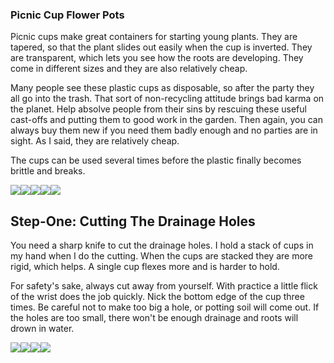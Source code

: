 ### Picnic Cup Flower Pots

Picnic cups make great containers for starting young plants. They are tapered, so that the plant slides out easily when the cup is inverted. They are transparent, which lets you see how the roots are developing. They come in different sizes and they are also relatively cheap.

Many people see these plastic cups as disposable, so after the party they all go into the trash. That sort of non-recycling attitude brings bad karma on the planet. Help absolve people from their sins by rescuing these useful cast-offs and putting them to good work in the garden. Then again, you can always buy them new if you need them badly enough and no parties are in sight. As I said, they are relatively cheap.

The cups can be used several times before the plastic finally becomes brittle and breaks.

![](Captura%20de%20pantalla%202014-06-30%20a%20la(s)%205.09.32%20p.m..png)![](Captura%20de%20pantalla%202014-06-30%20a%20la(s)%205.09.41%20p.m..png)![](Captura%20de%20pantalla%202014-06-30%20a%20la(s)%205.09.49%20p.m..png)![](Captura%20de%20pantalla%202014-06-30%20a%20la(s)%205.09.55%20p.m..png)![](Captura%20de%20pantalla%202014-06-30%20a%20la(s)%205.10.04%20p.m..png)

## Step-One: Cutting The Drainage Holes

You need a sharp knife to cut the drainage holes. I hold a stack of cups in my hand when I do the cutting. When the cups are stacked they are more rigid, which helps. A single cup flexes more and is harder to hold.

For safety's sake, always cut away from yourself. With practice a little flick of the wrist does the job quickly.
Nick the bottom edge of the cup three times. Be careful not to make too big a hole, or potting soil will come out. If the holes are too small, there won't be enough drainage and roots will drown in water.

![](Captura%20de%20pantalla%202014-06-30%20a%20la(s)%205.09.49%20p.m.-1.png)![](Captura%20de%20pantalla%202014-06-30%20a%20la(s)%205.09.41%20p.m.-1.png)![](Captura%20de%20pantalla%202014-06-30%20a%20la(s)%205.09.55%20p.m.-1.png)![](Captura%20de%20pantalla%202014-06-30%20a%20la(s)%205.10.04%20p.m.-1.png)
